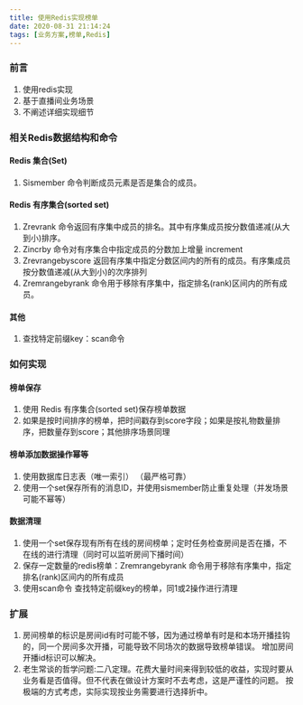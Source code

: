 ```yaml
---
title: 使用Redis实现榜单
date: 2020-08-31 21:14:24
tags: [业务方案,榜单,Redis]
---
```


### 前言
1. 使用redis实现
2. 基于直播间业务场景
3. 不阐述详细实现细节

### 相关Redis数据结构和命令

#### Redis 集合(Set)
1. Sismember 命令判断成员元素是否是集合的成员。
#### Redis 有序集合(sorted set)
1. Zrevrank 命令返回有序集中成员的排名。其中有序集成员按分数值递减(从大到小)排序。
2. Zincrby 命令对有序集合中指定成员的分数加上增量 increment
3. Zrevrangebyscore 返回有序集中指定分数区间内的所有的成员。有序集成员按分数值递减(从大到小)的次序排列
4. Zremrangebyrank 命令用于移除有序集中，指定排名(rank)区间内的所有成员。
#### 其他
1. 查找特定前缀key：scan命令

### 如何实现
#### 榜单保存
1. 使用 Redis 有序集合(sorted set)保存榜单数据
2. 如果是按时间排序的榜单，把时间戳存到score字段；如果是按礼物数量排序，把数量存到score；其他排序场景同理
#### 榜单添加数据操作幂等
1. 使用数据库日志表（唯一索引） （最严格可靠）
2. 使用一个set保存所有的消息ID，并使用sismember防止重复处理（并发场景可能不幂等）
#### 数据清理
1. 使用一个set保存现有所有在线的房间榜单；定时任务检查房间是否在播，不在线的进行清理（同时可以监听房间下播时间）
2. 保存一定数量的redis榜单：Zremrangebyrank 命令用于移除有序集中，指定排名(rank)区间内的所有成员
3. 使用scan命令 查找特定前缀key的榜单，同1或2操作进行清理

### 扩展
1. 房间榜单的标识是房间id有时可能不够，因为通过榜单有时是和本场开播挂钩的，同一个房间多次开播，可能导致不同场次的数据导致榜单错误。
增加房间开播id标识可以解决。
2. 老生常谈的哲学问题:二八定理。花费大量时间来得到较低的收益，实现时要从业务看是否值得。但不代表在做设计方案时不去考虑，这是严谨性的问题。
按极端的方式考虑，实际实现按业务需要进行选择折中。
